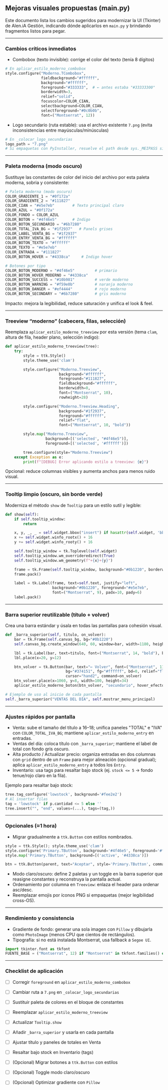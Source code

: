 ## Mejoras visuales propuestas (main.py)

Este documento lista los cambios sugeridos para modernizar la UI (Tkinter) de Alen.iA Gestión, indicando dónde aplicarlos en `main.py` y brindando fragmentos listos para pegar.

---

### Cambios críticos inmediatos

- Combobox (texto invisible): corrige el color del texto (tenía 8 dígitos)

```python
# En aplicar_estilo_moderno_combobox
style.configure("Moderno.TCombobox",
                fieldbackground="#ffffff",
                background="#ffffff",
                foreground="#333333",  # ← antes estaba "#33333300"
                borderwidth=3,
                relief="solid",
                focuscolor=COLOR_CIAN,
                selectbackground=COLOR_CIAN,
                selectforeground="#0c0b0b",
                font=("Montserrat", 12))
```

- Logo secundario (ruta estable): usa el archivo existente `7.png` (evita inconsistencias entre mayúsculas/minúsculas)

```python
# En _colocar_logo_secundarias
logo_path = "7.png"
# Si empaquetas con PyInstaller, resuelve el path desde sys._MEIPASS si corresponde
```

---

### Paleta moderna (modo oscuro)

Sustituye las constantes de color del inicio del archivo por esta paleta moderna, sobria y consistente:

```python
# Paleta moderna (modo oscuro)
COLOR_GRADIENTE_1 = "#0f172a"
COLOR_GRADIENTE_2 = "#111827"
COLOR_CIAN = "#e5e7eb"        # Texto principal claro
COLOR_AZUL = "#0f172a"
COLOR_FONDO = COLOR_AZUL
COLOR_BOTON = "#4f46e5"       # Indigo
COLOR_BOTON_SECUNDARIO = "#6b7280"
COLOR_TOTAL_IVA_BG = "#1f2937"   # Panels grises
COLOR_LABEL_VENTA_BG = "#1f2937"
COLOR_ENTRY_VENTA_BG = "#ffffff"
COLOR_BOTON_TEXTO = "#ffffff"
COLOR_TEXTO = "#e5e7eb"
COLOR_ENTRADA = "#111827"
COLOR_BOTON_HOVER = "#4338ca"     # Indigo hover

# Botones por tipo
COLOR_BOTON_MODERNO = "#4f46e5"         # primario
COLOR_BOTON_HOVER_MODERNO = "#4338ca"
COLOR_BOTON_SUCCESS = "#10b981"         # verde moderno
COLOR_BOTON_WARNING = "#f59e0b"         # naranja moderno
COLOR_BOTON_DANGER = "#ef4444"          # rojo moderno
COLOR_BOTON_SECONDARY = "#6b7280"       # gris moderno
```

Impacto: mejora la legibilidad, reduce saturación y unifica el look & feel.

---

### Treeview “moderno” (cabecera, filas, selección)

Reemplaza `aplicar_estilo_moderno_treeview` por esta versión (tema `clam`, altura de fila, header plano, selección indigo):

```python
def aplicar_estilo_moderno_treeview(tree):
    try:
        style = ttk.Style()
        style.theme_use('clam')

        style.configure("Moderno.Treeview",
                        background="#ffffff",
                        foreground="#111827",
                        fieldbackground="#ffffff",
                        borderwidth=0,
                        font=("Montserrat", 10),
                        rowheight=28)

        style.configure("Moderno.Treeview.Heading",
                        background="#1f2937",
                        foreground="#ffffff",
                        relief="flat",
                        font=("Montserrat", 10, "bold"))

        style.map("Moderno.Treeview",
                  background=[('selected', "#4f46e5")],
                  foreground=[('selected', '#ffffff')])

        tree.configure(style="Moderno.Treeview")
    except Exception as e:
        print(f"[DEBUG] Error aplicando estilo a treeview: {e}")
```

Opcional: reduce columnas visibles y aumenta anchos para menos ruido visual.

---

### Tooltip limpio (oscuro, sin borde verde)

Moderniza el método `show` de `Tooltip` para un estilo sutil y legible:

```python
def show(self):
    if self.tooltip_window:
        return

    x, y, _, _ = self.widget.bbox("insert") if hasattr(self.widget, 'bbox') else (0, 0, 0, 0)
    x += self.widget.winfo_rootx() + 16
    y += self.widget.winfo_rooty() + 16

    self.tooltip_window = tk.Toplevel(self.widget)
    self.tooltip_window.wm_overrideredirect(True)
    self.tooltip_window.wm_geometry(f"+{x}+{y}")

    frame = tk.Frame(self.tooltip_window, background="#0b1220", borderwidth=1, relief="solid")
    frame.pack()

    label = tk.Label(frame, text=self.text, justify="left",
                     background="#0b1220", foreground="#e5e7eb",
                     font=("Montserrat", 9), padx=10, pady=6)
    label.pack()
```

---

### Barra superior reutilizable (título + volver)

Crea una barra estándar y úsala en todas las pantallas para cohesión visual.

```python
def _barra_superior(self, titulo, on_volver):
    bar = tk.Frame(self.canvas_bg, bg="#0b1220")
    self.canvas_bg.create_window(640, 60, window=bar, width=1180, height=50, anchor="center")

    lbl = tk.Label(bar, text=titulo, font=("Montserrat", 14, "bold"), bg="#0b1220", fg="#e5e7eb")
    lbl.place(x=20, y=12)

    btn_volver = tk.Button(bar, text="← Volver", font=("Montserrat", 11, "bold"),
                           bg="#374151", fg="#ffffff", bd=0, relief="flat",
                           cursor="hand2", command=on_volver)
    btn_volver.place(x=1060, y=8, width=100, height=34)
    aplicar_estilo_moderno_boton(btn_volver, "secundario", hover_efecto=True)

# Ejemplo de uso al inicio de cada pantalla
self._barra_superior("VENTAS DEL DÍA", self.mostrar_menu_principal)
```

---

### Ajustes rápidos por pantalla

- Venta: sube el tamaño del título a 16–18; unifica paneles "TOTAL" e "IVA" con `COLOR_TOTAL_IVA_BG`; mantiene `aplicar_estilo_moderno_entry` en entradas.
- Ventas del día: coloca título con `_barra_superior`; mantiene el label de total con fondo gris oscuro.
- Alta producto / Actualizar precio: organiza entradas en dos columnas con `grid` dentro de un `Frame` para mejor alineación (opcional gradual); aplica `aplicar_estilo_moderno_entry` a todos los `Entry`.
- Inventario: usa tags para resaltar bajo stock (ej. `stock <= 5` → fondo tenue/rojo claro en la fila).

Ejemplo para resaltar bajo stock:

```python
tree.tag_configure('lowstock', background='#fee2e2')
# Al insertar filas
tag = 'lowstock' if p.cantidad <= 5 else ''
tree.insert("", "end", values=(...), tags=(tag,))
```

---

### Opcionales (≈1 hora)

- Migrar gradualmente a `ttk.Button` con estilos nombrados.

```python
style = ttk.Style(); style.theme_use('clam')
style.configure('Primary.TButton', background='#4f46e5', foreground='#ffffff', font=("Montserrat", 12, "bold"), padding=10)
style.map('Primary.TButton', background=[('active', '#4338ca')])

btn = ttk.Button(parent, text="Aceptar", style='Primary.TButton', command=...)
```

- Modo claro/oscuro: define 2 paletas y un toggle en la barra superior que reasigne constantes y reconstruya la pantalla actual.
- Ordenamiento por columna en `Treeview`: enlaza el header para ordenar asc/desc.
- Reemplazar emojis por íconos PNG si empaquetas (mejor legibilidad cross-OS).

---

### Rendimiento y consistencia

- Gradiente de fondo: generar una sola imagen con `Pillow` y dibujarla como `PhotoImage` (menos CPU que cientos de rectángulos).
- Tipografía: si no está instalada Montserrat, usa fallback a `Segoe UI`.

```python
import tkinter.font as tkfont
FUENTE_BASE = ("Montserrat", 12) if "Montserrat" in tkfont.families() else ("Segoe UI", 12)
```

---

### Checklist de aplicación

- [ ] Corregir `foreground` en `aplicar_estilo_moderno_combobox`
- [ ] Cambiar ruta a `7.png` en `_colocar_logo_secundarias`
- [ ] Sustituir paleta de colores en el bloque de constantes
- [ ] Reemplazar `aplicar_estilo_moderno_treeview`
- [ ] Actualizar `Tooltip.show`
- [ ] Añadir `_barra_superior` y usarla en cada pantalla
- [ ] Ajustar título y paneles de totales en Venta
- [ ] Resaltar bajo stock en Inventario (tags)
- [ ] (Opcional) Migrar botones a `ttk.Button` con estilos
- [ ] (Opcional) Toggle modo claro/oscuro
- [ ] (Opcional) Optimizar gradiente con `Pillow`


